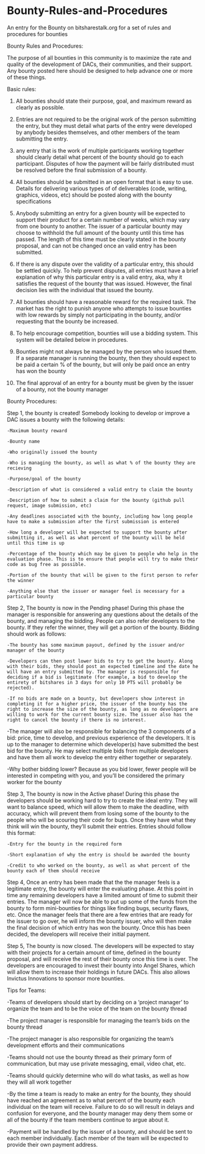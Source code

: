 Bounty-Rules-and-Procedures
===========================

An entry for the Bounty on bitsharestalk.org for a set of rules and procedures for bounties

Bounty Rules and Procedures:

The purpose of all bounties in this community is to maximize the rate and quality of the development of DACs, their communities, and their support. Any bounty posted here should be designed to help advance one or more of these things.

Basic rules:

1) All bounties should state their purpose, goal, and maximum reward as clearly as possible.

2) Entries are not required to be the original work of the person submitting the entry, but they must detail what parts of the entry were developed by anybody besides themselves, and other members of the team submitting the entry.

3) any entry that is the work of multiple participants working together should clearly detail what percent of the bounty should go to each participant. Disputes of how the payment will be fairly distributed must be resolved before the final submission of a bounty.

4) All bounties should be submitted in an open format that is easy to use. Details for delivering various types of of deliverables (code, writing, graphics, videos, etc) should be posted along with the bounty specifications

5) Anybody submitting an entry for a given bounty will be expected to support their product for a certain number of weeks, which may vary from one bounty to another. The issuer of a particular bounty may choose to withhold the full amount of the bounty until this time has passed. The length of this time must be clearly stated in the bounty proposal, and can not be changed once an valid entry has been submitted.

6) If there is any dispute over the validity of a particular entry, this should be settled quickly. To help prevent disputes, all entries must have a brief explanation of why this particular entry is a valid entry, aka, why it satisfies the request of the bounty that was issued. However, the final decision lies with the individual that issued the bounty.

7) All bounties should have a reasonable reward for the required task. The market has the right to punish anyone who attempts to issue bounties with low rewards by simply not participating in the bounty, and/or requesting that the bounty be increased.

8) To help encourage competition, bounties will use a bidding system. This system will be detailed below in procedures.

9) Bounties might not always be managed by the person who issued them. If a separate manager is running the bounty, then they should expect to be paid a certain % of the bounty, but will only be paid once an entry has won the bounty

10) The final approval of an entry for a bounty must be given by the issuer of a bounty, not the bounty manager

Bounty Procedures:

Step 1, the bounty is created! Somebody looking to develop or improve a DAC issues a bounty with the following details:

	-Maximum bounty reward
	
	-Bounty name
	
	-Who originally issued the bounty
	
	-Who is managing the bounty, as well as what % of the bounty they are recieving
	
	-Purpose/goal of the bounty
	
	-Description of what is considered a valid entry to claim the bounty
	
	-Description of how to submit a claim for the bounty (github pull request, image submission, etc)
	
	-Any deadlines associated with the bounty, including how long people have to make a submission after the first submission is entered
	
	-How long a developer will be expected to support the bounty after submitting it, as well as what percent of the bounty will be held until this time is up
	
	-Percentage of the bounty which may be given to people who help in the evaluation phase. This is to ensure that people will try to make their code as bug free as possible.
	
	-Portion of the bounty that will be given to the first person to refer the winner
	
	-Anything else that the issuer or manager feel is necessary for a particular bounty
	

Step 2, The bounty is now in the Pending phase! During this phase the manager is responsible for answering any questions about the details of the bounty, and managing the bidding. People can also refer developers to the bounty. If they refer the winner, they will get a portion of the bounty. Bidding should work as follows:

	-The bounty has some maximum payout, defined by the issuer and/or manager of the bounty
	
	-Developers can then post lower bids to try to get the bounty. Along with their bids, they should post an expected timeline and the date he will have an entry submitted by. The manager is responsible for deciding if a bid is legitimate (for example, a bid to develop the entirety of bitshares in 3 days for only 10 PTS will probably be rejected). 
	
	-If no bids are made on a bounty, but developers show interest in completing it for a higher price, the issuer of the bounty has the right to increase the size of the bounty, as long as no developers are willing to work for the current bounty size. The issuer also has the right to cancel the bounty if there is no interest.
	
-The manager will also be responsible for balancing the 3 components of a bid: price, time to develop, and previous experience of the developers. It is up to the manager to determine which developer(s) have submitted the best bid for the bounty. He may select multiple bids from multiple developers and have them all work to develop the entry either together or separately.

-Why bother bidding lower? Because as you bid lower, fewer people will be interested in competing with you, and you’ll be considered the primary worker for the bounty

Step 3, The bounty is now in the Active phase! During this phase the developers should be working hard to try to create the ideal entry. They will want to balance speed, which will allow them to make the deadline, with accuracy, which will prevent them from losing some of the bounty to the people who will be scouring their code for bugs. Once they have what they think will win the bounty, they’ll submit their entries. Entries should follow this format:

	-Entry for the bounty in the required form
	
	-Short explanation of why the entry is should be awarded the bounty
	
	-Credit to who worked on the bounty, as well as what percent of the bounty each of them should receive

Step 4, Once an entry has been made that the the manager feels is a legitimate entry, the bounty will enter the evaluating phase. At this point in time any remaining developers have a limited amount of time to submit their entries. The manager will now be able to put up some of the funds from the bounty to form mini-bounties for things like finding bugs, security flaws, etc. Once the manager feels that there are a few entries that are ready for the issuer to go over, he will inform the bounty issuer, who will then make the final decision of which entry has won the bounty. Once this has been decided, the developers will receive their initial payment.

Step 5, The bounty is now closed. The developers will be expected to stay with their projects for a certain amount of time, defined in the bounty proposal, and will receive the rest of their bounty once this time is over. The developers are encouraged to invest their bounty into Angel Shares, which will allow them to increase their holdings in future DACs. This also allows Invictus Innovations to sponsor more bounties.

Tips for Teams:

-Teams of developers should start by deciding on a ‘project manager’ to organize the team and to be the voice of the team on the bounty thread

-The project manager is responsible for managing the team’s bids on the bounty thread

-The project manager is also responsible for organizing the team’s development efforts and their communications

-Teams should not use the bounty thread as their primary form of communication, but may use private messaging, email, video chat, etc.

-Teams should quickly determine who will do what tasks, as well as how they will all work together

-By the time a team is ready to make an entry for the bounty, they should have reached an agreement as to what percent of the bounty each individual on the team will receive. Failure to do so will result in delays and confusion for everyone, and the bounty manager may deny them some or all of the bounty if the team members continue to argue about it.

-Payment will be handled by the issuer of a bounty, and should be sent to each member individually. Each member of the team will be expected to provide their own payment address.
